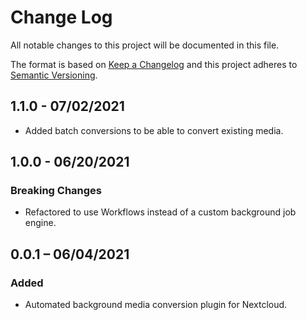 # Change Log
All notable changes to this project will be documented in this file.

The format is based on [Keep a Changelog](http://keepachangelog.com/)
and this project adheres to [Semantic Versioning](http://semver.org/).

## 1.1.0 - 07/02/2021
* Added batch conversions to be able to convert existing media.

## 1.0.0 - 06/20/2021
### Breaking Changes
* Refactored to use Workflows instead of a custom background job engine.

## 0.0.1 – 06/04/2021
### Added
* Automated background media conversion plugin for Nextcloud.